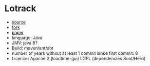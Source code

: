 # Lotrack

- [source](https://github.com/MaxLillack/Lotrack)
- [fork](https://github.com/miguelvelezmj25/Lotrack)
- [paper](https://dl.acm.org/doi/10.1145/2642937.2643001)
- language: Java
- JMV: java 8?
- Build: maven/ant/sbt
- number of years without at least 1 commit since first commit: 8
- Licence: Apache 2 (loadtime-gui) LGPL (dependencies Soot/Hero)
